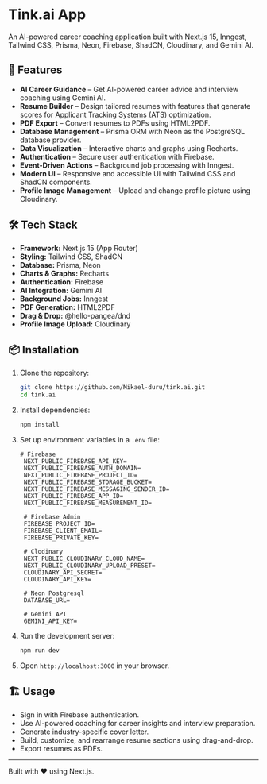 # Tink.ai App  

An AI-powered career coaching application built with Next.js 15, Inngest, Tailwind CSS, Prisma, Neon, Firebase, ShadCN, Cloudinary, and Gemini AI.  

## 🚀 Features  
- **AI Career Guidance** – Get AI-powered career advice and interview coaching using Gemini AI.  
- **Resume Builder** – Design tailored resumes with features that generate scores for Applicant Tracking Systems (ATS) optimization.  
- **PDF Export** – Convert resumes to PDFs using HTML2PDF.  
- **Database Management** – Prisma ORM with Neon as the PostgreSQL database provider.
- **Data Visualization** – Interactive charts and graphs using Recharts.
- **Authentication** – Secure user authentication with Firebase.  
- **Event-Driven Actions** – Background job processing with Inngest.  
- **Modern UI** – Responsive and accessible UI with Tailwind CSS and ShadCN components.
- **Profile Image Management** – Upload and change profile picture using Cloudinary.  

## 🛠️ Tech Stack  
- **Framework:** Next.js 15 (App Router)  
- **Styling:** Tailwind CSS, ShadCN  
- **Database:** Prisma, Neon
- **Charts & Graphs:** Recharts
- **Authentication:** Firebase  
- **AI Integration:** Gemini AI  
- **Background Jobs:** Inngest  
- **PDF Generation:** HTML2PDF  
- **Drag & Drop:** @hello-pangea/dnd
- **Profile Image Upload:** Cloudinary

## 📦 Installation  
1. Clone the repository:  
   ```bash
   git clone https://github.com/Mikael-duru/tink.ai.git
   cd tink.ai
   ```
2. Install dependencies:  
   ```bash
   npm install
   ```
3. Set up environment variables in a `.env` file:  
   ```env
   # Firebase
    NEXT_PUBLIC_FIREBASE_API_KEY=
    NEXT_PUBLIC_FIREBASE_AUTH_DOMAIN=
    NEXT_PUBLIC_FIREBASE_PROJECT_ID=
    NEXT_PUBLIC_FIREBASE_STORAGE_BUCKET=
    NEXT_PUBLIC_FIREBASE_MESSAGING_SENDER_ID=
    NEXT_PUBLIC_FIREBASE_APP_ID=
    NEXT_PUBLIC_FIREBASE_MEASUREMENT_ID=

    # Firebase Admin
    FIREBASE_PROJECT_ID=
    FIREBASE_CLIENT_EMAIL=
    FIREBASE_PRIVATE_KEY=
    
    # Clodinary
    NEXT_PUBLIC_CLOUDINARY_CLOUD_NAME=
    NEXT_PUBLIC_CLOUDINARY_UPLOAD_PRESET=
    CLOUDINARY_API_SECRET=
    CLOUDINARY_API_KEY=
    
    # Neon Postgresql
    DATABASE_URL=
    
    # Gemini API
    GEMINI_API_KEY=
   ```
4. Run the development server:  
   ```bash
   npm run dev
   ```
5. Open `http://localhost:3000` in your browser.  

## 🏗️ Usage  
- Sign in with Firebase authentication.  
- Use AI-powered coaching for career insights and interview preparation.
- Generate industry-specific cover letter.  
- Build, customize, and rearrange resume sections using drag-and-drop.  
- Export resumes as PDFs.  
---  
Built with ❤️ using Next.js.  
